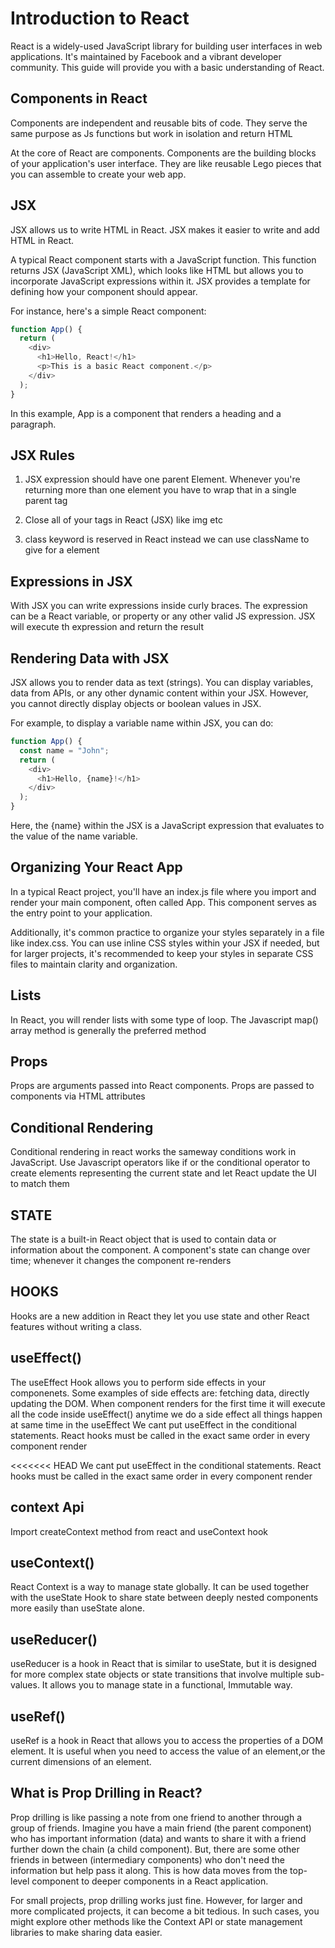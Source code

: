 # Introduction to React

React is a widely-used JavaScript library for building user interfaces in web applications. It's maintained by Facebook and a vibrant developer community. This guide will provide you with a basic understanding of React.

## Components in React

Components are independent and reusable bits of code. They serve the same purpose as Js functions but work in isolation and return HTML

At the core of React are components. Components are the building blocks of your application's user interface. They are like reusable Lego pieces that you can assemble to create your web app.

## JSX

JSX allows us to write HTML in React.
JSX makes it easier to write and add HTML in React.

A typical React component starts with a JavaScript function. This function returns JSX (JavaScript XML), which looks like HTML but allows you to incorporate JavaScript expressions within it. JSX provides a template for defining how your component should appear.

For instance, here's a simple React component:
```javascript
function App() {
  return (
    <div>
      <h1>Hello, React!</h1>
      <p>This is a basic React component.</p>
    </div>
  );
}
```
In this example, App is a component that renders a heading and a paragraph.

## JSX Rules

1. JSX expression should have one parent Element. Whenever you're returning more than one element you have to wrap that in a single parent tag

2. Close all of your tags in React (JSX) like img etc

3. class keyword is reserved in React instead we can use className to give for a element

## Expressions in JSX

With JSX you can write expressions inside curly braces. The expression can be a React variable, or property or any other valid JS expression. JSX will execute th expression and return the result

## Rendering Data with JSX

JSX allows you to render data as text (strings). You can display variables, data from APIs, or any other dynamic content within your JSX. However, you cannot directly display objects or boolean values in JSX.

For example, to display a variable name within JSX, you can do:

```javascript
function App() {
  const name = "John";
  return (
    <div>
      <h1>Hello, {name}!</h1>
    </div>
  );
}
```
Here, the {name} within the JSX is a JavaScript expression that evaluates to the value of the name variable.

## Organizing Your React App
In a typical React project, you'll have an index.js file where you import and render your main component, often called App. This component serves as the entry point to your application.

Additionally, it's common practice to organize your styles separately in a file like index.css. You can use inline CSS styles within your JSX if needed, but for larger projects, it's recommended to keep your styles in separate CSS files to maintain clarity and organization.

## Lists

In React, you will render lists with some type of loop. The Javascript map() array method is generally the preferred method

## Props

Props are arguments passed into React components. Props are passed to components via HTML attributes

## Conditional Rendering

Conditional rendering in react works the sameway conditions work in JavaScript. Use Javascript operators like if or the conditional operator to create elements representing the current state and let React update the UI to match them

## STATE

The state is a built-in React object that is used to contain data or information about the component. A component's state can change over time; whenever it changes the component re-renders

## HOOKS

Hooks are a new addition in React they let you use state and other React features without writing a class.

## useEffect()

The useEffect Hook allows you to perform side effects in your componenets. Some examples of side effects are: fetching data, directly updating the DOM.
When component renders for the first time it will execute all the code inside useEffect()
anytime we do a side effect all things happen at same time in the useEffect
We cant put useEffect in the conditional statements. React hooks must be called in the exact same order in every component render

<<<<<<< HEAD
We cant put useEffect in the conditional statements. React hooks must be called in the exact same order in every component render

## context Api

Import createContext method from react 
and useContext hook

## useContext()

React Context is a way to manage state globally. It can be used together with the useState Hook to share state between deeply nested components more easily than useState alone.

## useReducer()

useReducer is a hook in React that is similar to useState, but it is designed for more complex state objects or state transitions that involve multiple sub-values. It allows you to manage state in a functional, Immutable way.

## useRef()

useRef is a hook in React that allows you to access the properties of a DOM element. It is useful when you need to access the value of an element,or the current dimensions of an element.

## What is Prop Drilling in React?

Prop drilling is like passing a note from one friend to another through a group of friends. Imagine you have a main friend (the parent component) who has important information (data) and wants to share it with a friend further down the chain (a child component). But, there are some other friends in between (intermediary components) who don't need the information but help pass it along. This is how data moves from the top-level component to deeper components in a React application.

For small projects, prop drilling works just fine. However, for larger and more complicated projects, it can become a bit tedious. In such cases, you might explore other methods like the Context API or state management libraries to make sharing data easier.
